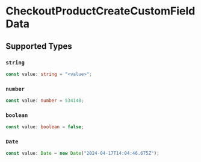 # CheckoutProductCreateCustomFieldData


## Supported Types

### `string`

```typescript
const value: string = "<value>";
```

### `number`

```typescript
const value: number = 534148;
```

### `boolean`

```typescript
const value: boolean = false;
```

### `Date`

```typescript
const value: Date = new Date("2024-04-17T14:04:46.675Z");
```

